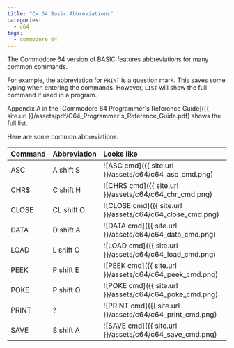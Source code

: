 ```yaml
---
title: "C= 64 Basic Abbreviations"
categories:
  - c64
tags:
  - commodore 64
---
```


The Commodore 64 version of BASIC features abbreviations for many common commands. 

For example, the abbreviation for `PRINT` is a question mark. This saves some typing when entering the commands. However, `LIST` will show the full command if used in a program.

Appendix A in the [Commodore 64 Programmer's Reference Guide]({{ site.url }}/assets/pdf/C64_Programmer's_Reference_Guide.pdf) shows the full list.

Here are some common abbreviations:  

| Command | Abbreviation | Looks like                                                |
|:--------|:-------------|:----------------------------------------------------------|
| ASC     | A shift S    | ![ASC cmd]({{ site.url }}/assets/c64/c64_asc_cmd.png)     |
| CHR$    | C shift H    | ![CHR$ cmd]({{ site.url }}/assets/c64/c64_chr_cmd.png)    |
| CLOSE   | CL shift O   | ![CLOSE cmd]({{ site.url }}/assets/c64/c64_close_cmd.png) |
| DATA    | D shift A    | ![DATA cmd]({{ site.url }}/assets/c64/c64_data_cmd.png)   |
| LOAD    | L shift O    | ![LOAD cmd]({{ site.url }}/assets/c64/c64_load_cmd.png)   |
| PEEK    | P shift E    | ![PEEK cmd]({{ site.url }}/assets/c64/c64_peek_cmd.png)   |
| POKE    | P shift O    | ![POKE cmd]({{ site.url }}/assets/c64/c64_poke_cmd.png)   |
| PRINT   | ?            | ![PRINT cmd]({{ site.url }}/assets/c64/c64_print_cmd.png) |
| SAVE    | S shift A    | ![SAVE cmd]({{ site.url }}/assets/c64/c64_save_cmd.png)   |
